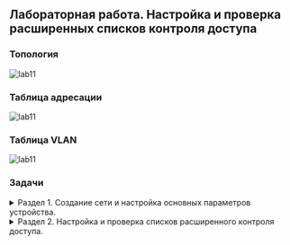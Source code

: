 ## Лабораторная работа. Настройка и проверка расширенных списков контроля доступа

### Топология  
![lab11](https://user-images.githubusercontent.com/112883654/208079808-5d973006-27da-4a07-81a3-7c71530fb5c6.png)  
### Таблица адресации  
![lab11](https://user-images.githubusercontent.com/112883654/208080096-011d2d05-a73e-438a-82fb-e2559138e4ea.png)  
### Таблица VLAN  
![lab11](https://user-images.githubusercontent.com/112883654/208080441-466b59a3-0fea-4460-ae58-6a7b43925ed5.png)  
### Задачи  
<details><summary> Раздел 1. Создание сети и настройка основных параметров устройства. </summary>  
 
 ### Часть 1.  
 Шаг 1. В CPT создам сеть согласно топологии.  
 
 ![image](https://user-images.githubusercontent.com/112883654/208670970-ccffc2c8-0ca3-48c9-b652-db22da4ec245.png)

 Шаг 2. Произведу базовую настройку маршрутизаторов по стандартному алгоритму, после чего дам вывод команды `show run` для каждого маршрутизатора.   
a.	Назначу маршрутизатору имя устройства.  
b.	Отключу поиск DNS, чтобы предотвратить попытки маршрутизатора неверно преобразовывать введенные команды таким образом, как будто они являются именами узлов.  
c.	Назначу class в качестве зашифрованного пароля привилегированного режима EXEC.  
d.	Назначу cisco в качестве пароля консоли и включу вход в систему по паролю.  
e.	Назначу cisco в качестве пароля VTY и включу вход в систему по паролю.  
f.	Зашифрую открытые пароли.  
g.	Создам баннер с предупреждением о запрете несанкционированного доступа к устройству.  
h.	Сохраню текущую конфигурацию в файл загрузочной конфигурации.    
 R1:  
![image](https://user-images.githubusercontent.com/112883654/208089986-8a5c6978-9b8e-458e-92e9-9d50b2a424cb.png)  
![image](https://user-images.githubusercontent.com/112883654/208090011-5796f3ae-9e01-48b9-8f58-599be18b19aa.png)  
![image](https://user-images.githubusercontent.com/112883654/208090097-ba4e23b8-107d-4ea1-a091-03573a084da2.png)  
 R2:  
![image](https://user-images.githubusercontent.com/112883654/208091005-4418a724-28d3-451f-b9c0-3232bb810ea9.png)  
![image](https://user-images.githubusercontent.com/112883654/208091060-316466fe-cf47-4508-88de-f678c50359db.png)  
![image](https://user-images.githubusercontent.com/112883654/208091117-438fb826-62fa-4314-81b6-c62f86694dc9.png)  
 
 Шаг 3. Произведу базовую настройку коммутаторов по стандартному алгоритму, после чего дам вывод команды `show run` для каждого коммутатора.   
a.	Присвою коммутатору имя устройства.  
b.	Отключу поиск DNS, чтобы предотвратить попытки маршрутизатора неверно преобразовывать введенные команды таким образом, как будто они являются именами узлов.  
c.	Назначу class в качестве зашифрованного пароля привилегированного режима EXEC.  
d.	Назначу cisco в качестве пароля консоли и включу вход в систему по паролю.  
e.	Назначу cisco в качестве пароля VTY и включу вход в систему по паролю.  
f.	Зашифрую открытые пароли.  
g.	Создам баннер с предупреждением о запрете несанкционированного доступа к устройству.  
h.	Сохраню текущую конфигурацию в файл загрузочной конфигурации.  
 S1:  
 ![image](https://user-images.githubusercontent.com/112883654/208092168-a90092fa-ab4d-4d80-a120-d6f4e7997835.png)  
 ![image](https://user-images.githubusercontent.com/112883654/208092229-25e0fdbf-9997-4084-a84a-fb2318e63037.png)  
 S2:  
 ![image](https://user-images.githubusercontent.com/112883654/208092678-dc9217c1-c1b7-4c11-b6f5-89c64ad424da.png)  
![image](https://user-images.githubusercontent.com/112883654/208092739-75e86dc3-c58c-4c68-9a7f-23a8f2142ace.png)  

  ### Часть 2. Настройка сетей VLAN на коммутаторах.  
Шаг 1. Создам сети VLAN на коммутаторах.  
a.	Создам VLAN по заданию, назову их в соответствии с таблицей VLAN.    
 S1:  
 ![image](https://user-images.githubusercontent.com/112883654/208094534-d9d192af-60df-4751-9221-911ee44258c2.png)  
 ![image](https://user-images.githubusercontent.com/112883654/208094574-fff4bbed-4529-471b-b1a1-55674d3765ac.png)  
S2:  
 ![image](https://user-images.githubusercontent.com/112883654/208095107-c2280b7f-fbde-4088-b79c-00ff4c372aa7.png)  
 ![image](https://user-images.githubusercontent.com/112883654/208095228-b6c24d28-d88b-4f79-9dc4-13ff62c1f25e.png)  
 b.	Настрою интерфейс управления и шлюз по умолчанию на каждом коммутаторе в соответствии с таблицей адресации.    
  S1:  
 ![image](https://user-images.githubusercontent.com/112883654/208095566-8722ec69-5062-42fd-aff0-161bb4de8252.png)  
 S2:  
 ![image](https://user-images.githubusercontent.com/112883654/208095796-e150f3c8-57e7-4499-98f3-8a74eb7c354d.png)  
c.	Назначу все неиспользуемые порты коммутатора VLAN Parking Lot, настрою их для статического режима доступа и административно деактивирую их (`interface range`).  
  S1:  
 ![image](https://user-images.githubusercontent.com/112883654/208098229-03d6a754-9b12-4c48-8796-3e067dce81b6.png)  
 ![image](https://user-images.githubusercontent.com/112883654/208098761-d2e158fa-6926-486c-894f-23443551e590.png)  
  S2:  
 ![image](https://user-images.githubusercontent.com/112883654/208098807-fa723caf-74a3-446a-845c-a259fd8490ea.png)  
 ![image](https://user-images.githubusercontent.com/112883654/208098848-287202f6-1bac-4e1e-a70b-6139ce0d9511.png)  
 
Шаг 2. Назначу сети VLAN соответствующим интерфейсам коммутаторов.  
a.	Назначу используемые порты соответствующей VLAN в соответствии с таблицей VLAN и настрою их для режима статического доступа.    
b.	Выполню команду `show vlan brief`, чтобы убедиться, что сети VLAN назначены правильным интерфейсам.  
  S1:  
 ![image](https://user-images.githubusercontent.com/112883654/208658555-048b6652-cdc2-464d-90c9-0e4bdf40503e.png)  
  S2:   
![image](https://user-images.githubusercontent.com/112883654/208658979-b21a3c4e-7c62-4777-a13d-0e21b95440d4.png)  

 ### Часть 3. Настрою транки (магистральные каналы).  
Шаг 1. Вручную настрою магистральный интерфейс F0/1.  
 a.	Изменю режим порта коммутатора на интерфейсе F0/1, чтобы принудительно создать магистральную связь. Не забуду сделать это на обоих коммутаторах.  
 b.	В рамках конфигурации транка установлю для native vlan значение 1000 на обоих коммутаторах. При настройке двух интерфейсов для разных собственных VLAN сообщения об ошибках могут отображаться временно.  
 c.	В качестве другой части конфигурации транка укажу, что VLAN 10, 20, 30 и 1000 разрешены в транке.  
 S1:  
 ![image](https://user-images.githubusercontent.com/112883654/208661958-e2e93509-79c3-45c8-a661-dfe2d8dc7441.png)  
 S2:  
 ![image](https://user-images.githubusercontent.com/112883654/208662069-50d20513-4c63-4620-80fb-aadc59e713d6.png)  
 d.	Выполню команду `show interfaces trunk` для проверки портов магистрали, собственной VLAN и разрешенных VLAN через магистраль.    
  S1:  
 ![image](https://user-images.githubusercontent.com/112883654/208662369-efe88198-2bee-4e95-825f-de04038d2f9d.png)  
  S2:  
 ![image](https://user-images.githubusercontent.com/112883654/208662321-68835d5e-c069-4fd0-a2aa-888e7d761c3a.png)  
 
Шаг 2. Вручную настрою магистральный интерфейс F0/5 на коммутаторе S1.  
a.	Настрою интерфейс S1 F0/5 с теми же параметрами транка, что и F0/1. Это транк до маршрутизатора.  
 ![image](https://user-images.githubusercontent.com/112883654/208663130-8b877645-05e8-486b-95ad-a642c8dd0894.png)
b.	Сохраню текущую конфигурацию в файл загрузочной конфигурации.  
 ![image](https://user-images.githubusercontent.com/112883654/208663164-f512b14a-0883-4fcc-a53a-33bc895a6327.png)  
c.	Использую команду `show run` для проверки настроек транка.  
 ![image](https://user-images.githubusercontent.com/112883654/208664346-162da512-fcb7-488e-9323-720d3dbda460.png)

 ### Часть 4. Настрою маршрутизацию.  
Шаг 1. Настройка маршрутизации между сетями VLAN на R1.  
a.	Активирую интерфейс G0/0/1 на маршрутизаторе.  
b.	Настрою подинтерфейсы для каждой VLAN, как указано в таблице IP-адресации. Все подинтерфейсы используют инкапсуляцию 802.1Q. Проверю, что подинтерфейс для собственной VLAN не имеет назначенного IP-адреса. Включу описание для каждого подинтерфейса.  
  ![image](https://user-images.githubusercontent.com/112883654/208665672-e1894d23-71a3-4223-a23f-cb0000451727.png)  
c.	Настрою интерфейс Loopback 1 на R1 с адресацией из приведенной выше таблицы.  
 ![image](https://user-images.githubusercontent.com/112883654/208665903-55005e2e-1301-4589-9e25-e64191b88b6a.png)  
d.	С помощью команды `show ip interface brief` проверю конфигурацию подынтерфейса.  
 ![image](https://user-images.githubusercontent.com/112883654/208665977-44c45af8-c395-478c-8d51-8af775c4ac60.png)  
 
Шаг 2. Настройка интерфейса R2 g0/0/1 с использованием адреса из таблицы и маршрута по умолчанию с адресом следующего перехода 10.20.0.1  
![image](https://user-images.githubusercontent.com/112883654/208666346-a1e36d12-ac10-453a-bc75-a7ca4547f1f6.png)  
 
### Часть 5. Настройка удаленого доступа. 
Шаг 1. Настрою все сетевые устройства для базовой поддержки SSH.   
a.	Создам локального пользователя с именем пользователя SSHadmin и зашифрованным паролем $cisco123!  
b.	Использую ccna-lab.com в качестве доменного имени.  
c.	Сгенерирую криптоключи с помощью 1024 битного модуля.  
d.	Настрою первые пять линий VTY на каждом устройстве, чтобы поддерживать только SSH-соединения и с локальной аутентификацией.  
 ![image](https://user-images.githubusercontent.com/112883654/208666827-a86aa4e5-ee7e-45f7-b1c0-22540307e142.png)  

Шаг 2. Включу защищенные веб-службы с проверкой подлинности на R1.  
a.	Включу сервер HTTPS на R1 `ip http secure-server`.   
b.	Настрою R1 для проверки подлинности пользователей, пытающихся подключиться к веб-серверу `ip http authentication local`.  
 *Ограничения CPT*  
 ![image](https://user-images.githubusercontent.com/112883654/208667232-2e3b22f5-a8e9-47bd-a375-701d52263ee2.png)  
 
 ### Часть 6. Проверка подключения.  
Шаг 1. Настрою узлы ПК согласно таблице адресации.  
 ![image](https://user-images.githubusercontent.com/112883654/208671491-7f4ea02d-f064-4ca5-a556-5266c6ec32ed.png)  
 ![image](https://user-images.githubusercontent.com/112883654/208671697-fd84d020-29ed-4f97-95a0-dbbb5878512a.png)



Шаг 2. Выполню следующие тесты:  
![image](https://user-images.githubusercontent.com/112883654/208667443-d626c6b3-de92-4602-9655-1c4cb278a97e.png)  

</details> 



<details><summary> Раздел 2. Настройка и проверка списков расширенного контроля доступа. </summary>  
